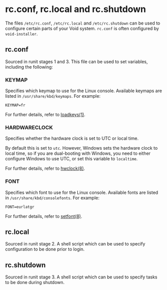 # rc.conf, rc.local and rc.shutdown

The files `/etc/rc.conf`, `/etc/rc.local` and `/etc/rc.shutdown` can be used to
configure certain parts of your Void system. `rc.conf` is often configured by
`void-installer`.

## rc.conf

Sourced in runit stages 1 and 3. This file can be used to set variables,
including the following:

### KEYMAP

Specifies which keymap to use for the Linux console. Available keymaps are
listed in `/usr/share/kbd/keymaps`. For example:

```
KEYMAP=fr
```

For further details, refer to
[loadkeys(1)](https://man.voidlinux.org/loadkeys.1).

### HARDWARECLOCK

Specifies whether the hardware clock is set to UTC or local time.

By default this is set to `utc`. However, Windows sets the hardware clock to
local time, so if you are dual-booting with Windows, you need to either
configure Windows to use UTC, or set this variable to `localtime`.

For further details, refer to [hwclock(8)](https://man.voidlinux.org/hwclock.8).

### FONT

Specifies which font to use for the Linux console. Available fonts are listed in
`/usr/share/kbd/consolefonts`. For example:

```
FONT=eurlatgr
```

For further details, refer to [setfont(8)](https://man.voidlinux.org/setfont.8).

## rc.local

Sourced in runit stage 2. A shell script which can be used to specify
configuration to be done prior to login.

## rc.shutdown

Sourced in runit stage 3. A shell script which can be used to specify tasks to
be done during shutdown.
